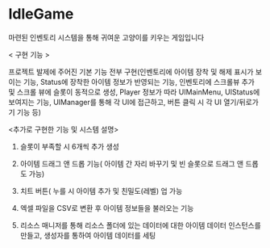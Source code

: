 # IdleGame
마련된 인벤토리 시스템을 통해 귀여운 고양이를 키우는 게임입니다


< 구현 기능 >


프로젝트 발제에 주어진 기본 기능 전부 구현(인벤토리에 아이템 장착 및 해제 표시가 보이는 기능, Status에 장착한 아이템 정보가 반영되는 기능, 인벤토리에 스크롤뷰 추가 및 스크롤 뷰에 슬롯이 동적으로 생성,
Player 정보가 따라 UIMainMenu, UIStatus에 보여지는 기능, UIManager를 통해 각 UI에 접근하고, 버튼 클릭 시 각 UI 열기/뒤로가기 기능 등)

<추가로 구현한 기능 및 시스템 설명>

1) 슬롯이 부족할 시 6개씩 추가 생성
   
2) 아이템 드래그 앤 드롭 기능( 아이템 간 자리 바꾸기 및 빈 슬롯으로 드래그 앤 드롭도 가능)
   
3) 치트 버튼( 누를 시 아이템 추가 및 친밀도(레벨) 업 가능
   
4) 엑셀 파일을 CSV로 변환 후 아이템 정보들을 불러오는 기능
   
5) 리소스 매니저를 통해 리소스 폴더에 있는 데이터에 대한 아이템 데이터 인스턴스를 만들고, 생성자를 통하여 아이템 데이터를 세팅
